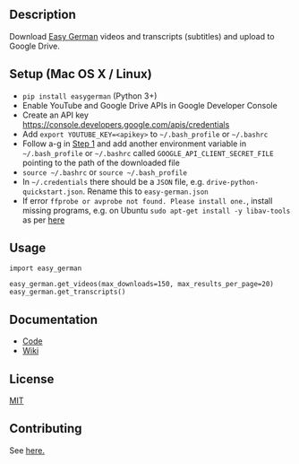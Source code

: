 ## Description

Download [Easy German](http://easygerman.org/) videos and transcripts (subtitles) and upload to Google Drive.

## Setup (Mac OS X / Linux)

- `pip install easygerman` (Python 3+)
- Enable YouTube and Google Drive APIs in Google Developer Console
- Create an API key https://console.developers.google.com/apis/credentials
- Add `export YOUTUBE_KEY=<apikey>` to `~/.bash_profile` or `~/.bashrc`
- Follow a-g in [Step 1](https://developers.google.com/drive/v3/web/quickstart/python) and add another environment variable in `~/.bash_profile` or `~/.bashrc` called `GOOGLE_API_CLIENT_SECRET_FILE` pointing to the path of the downloaded file
- `source ~/.bashrc` or `source ~/.bash_profile`
- In `~/.credentials` there should be a `JSON` file, e.g. `drive-python-quickstart.json`. Rename this to `easy-german.json`
- If error `ffprobe or avprobe not found. Please install one.`, install missing programs, e.g. on Ubuntu `sudo apt-get install -y libav-tools` as per [here](https://github.com/rg3/youtube-dl/issues/3160)

## Usage
```
import easy_german

easy_german.get_videos(max_downloads=150, max_results_per_page=20)
easy_german.get_transcripts()
```

## Documentation

- [Code](http://easygerman.readthedocs.io/en/latest/)
- [Wiki](https://family-guy.github.io/easy-german-wiki/)

## License

[MIT](http://opensource.org/licenses/MIT)

## Contributing

See [here.](https://gist.github.com/Chaser324/ce0505fbed06b947d962)
